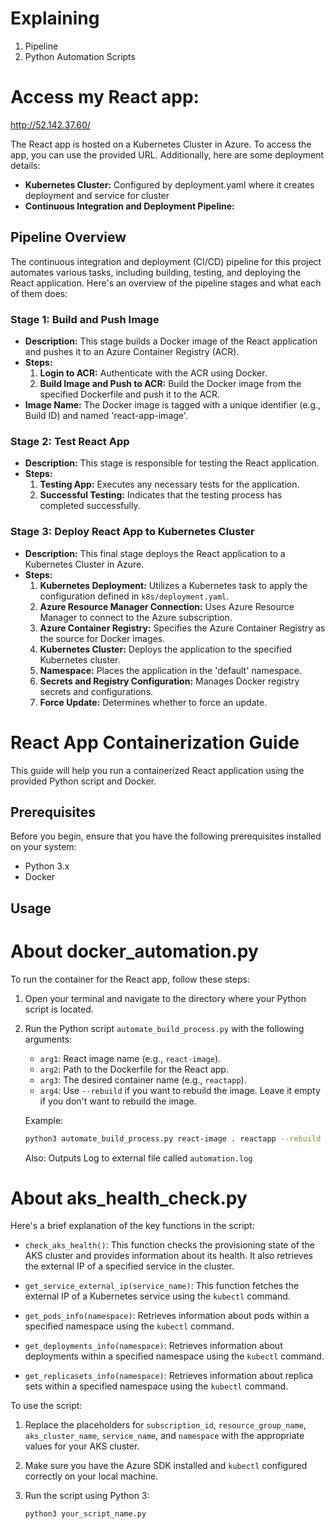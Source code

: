 # Explaining

1. Pipeline
1. Python Automation Scripts

# Access my React app:

http://52.142.37.60/

The React app is hosted on a Kubernetes Cluster in Azure. To access the app, you can use the provided URL. Additionally, here are some deployment details:

- **Kubernetes Cluster:** Configured by deployment.yaml where it creates deployment and service for cluster
- **Continuous Integration and Deployment Pipeline:**

## Pipeline Overview

The continuous integration and deployment (CI/CD) pipeline for this project automates various tasks, including building, testing, and deploying the React application. Here's an overview of the pipeline stages and what each of them does:

### Stage 1: Build and Push Image

- **Description:** This stage builds a Docker image of the React application and pushes it to an Azure Container Registry (ACR).
- **Steps:**
  1. **Login to ACR:** Authenticate with the ACR using Docker.
  2. **Build Image and Push to ACR:** Build the Docker image from the specified Dockerfile and push it to the ACR.
- **Image Name:** The Docker image is tagged with a unique identifier (e.g., Build ID) and named 'react-app-image'.

### Stage 2: Test React App

- **Description:** This stage is responsible for testing the React application.
- **Steps:**
  1. **Testing App:** Executes any necessary tests for the application.
  2. **Successful Testing:** Indicates that the testing process has completed successfully.

### Stage 3: Deploy React App to Kubernetes Cluster

- **Description:** This final stage deploys the React application to a Kubernetes Cluster in Azure.
- **Steps:**
  1. **Kubernetes Deployment:** Utilizes a Kubernetes task to apply the configuration defined in `k8s/deployment.yaml`.
  2. **Azure Resource Manager Connection:** Uses Azure Resource Manager to connect to the Azure subscription.
  3. **Azure Container Registry:** Specifies the Azure Container Registry as the source for Docker images.
  4. **Kubernetes Cluster:** Deploys the application to the specified Kubernetes cluster.
  5. **Namespace:** Places the application in the 'default' namespace.
  6. **Secrets and Registry Configuration:** Manages Docker registry secrets and configurations.
  7. **Force Update:** Determines whether to force an update.

# React App Containerization Guide

This guide will help you run a containerized React application using the provided Python script and Docker.

## Prerequisites

Before you begin, ensure that you have the following prerequisites installed on your system:

- Python 3.x
- Docker

## Usage

# About docker_automation.py

To run the container for the React app, follow these steps:

1. Open your terminal and navigate to the directory where your Python script is located.

2. Run the Python script `automate_build_process.py` with the following arguments:

   - `arg1`: React image name (e.g., `react-image`).
   - `arg2`: Path to the Dockerfile for the React app.
   - `arg3`: The desired container name (e.g., `reactapp`).
   - `arg4`: Use `--rebuild` if you want to rebuild the image. Leave it empty if you don't want to rebuild the image.

   Example:

   ```bash
   python3 automate_build_process.py react-image . reactapp --rebuild
   ```

   Also: Outputs Log to external file called `automation.log`

# About aks_health_check.py

Here's a brief explanation of the key functions in the script:

- `check_aks_health()`: This function checks the provisioning state of the AKS cluster and provides information about its health. It also retrieves the external IP of a specified service in the cluster.

- `get_service_external_ip(service_name)`: This function fetches the external IP of a Kubernetes service using the `kubectl` command.

- `get_pods_info(namespace)`: Retrieves information about pods within a specified namespace using the `kubectl` command.

- `get_deployments_info(namespace)`: Retrieves information about deployments within a specified namespace using the `kubectl` command.

- `get_replicasets_info(namespace)`: Retrieves information about replica sets within a specified namespace using the `kubectl` command.

To use the script:

1. Replace the placeholders for `subscription_id`, `resource_group_name`, `aks_cluster_name`, `service_name`, and `namespace` with the appropriate values for your AKS cluster.

2. Make sure you have the Azure SDK installed and `kubectl` configured correctly on your local machine.

3. Run the script using Python 3:

   ```bash
   python3 your_script_name.py
   ```

